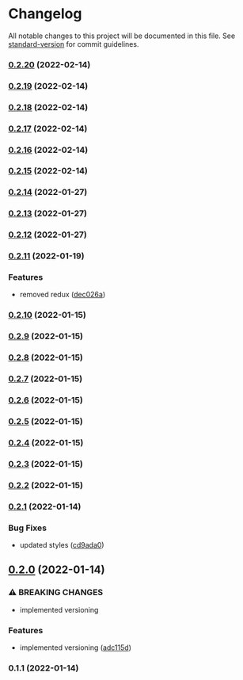 # Changelog

All notable changes to this project will be documented in this file. See [standard-version](https://github.com/conventional-changelog/standard-version) for commit guidelines.

### [0.2.20](https://github.com/Ruandv/memory-game/compare/v0.2.19...v0.2.20) (2022-02-14)

### [0.2.19](https://github.com/Ruandv/memory-game/compare/v0.2.18...v0.2.19) (2022-02-14)

### [0.2.18](https://github.com/Ruandv/memory-game/compare/v0.2.17...v0.2.18) (2022-02-14)

### [0.2.17](https://github.com/Ruandv/memory-game/compare/v0.2.16...v0.2.17) (2022-02-14)

### [0.2.16](https://github.com/Ruandv/memory-game/compare/v0.2.15...v0.2.16) (2022-02-14)

### [0.2.15](https://github.com/Ruandv/memory-game/compare/v0.2.14...v0.2.15) (2022-02-14)

### [0.2.14](https://github.com/Ruandv/memory-game/compare/v0.2.13...v0.2.14) (2022-01-27)

### [0.2.13](https://github.com/Ruandv/memory-game/compare/v0.2.12...v0.2.13) (2022-01-27)

### [0.2.12](https://github.com/Ruandv/memory-game/compare/v0.2.11...v0.2.12) (2022-01-27)

### [0.2.11](https://github.com/Ruandv/memory-game/compare/v0.2.10...v0.2.11) (2022-01-19)


### Features

* removed redux ([dec026a](https://github.com/Ruandv/memory-game/commit/dec026afe8c528f4e68f2009b17d7a1f50ba8514))

### [0.2.10](https://github.com/Ruandv/memory-game/compare/v0.2.9...v0.2.10) (2022-01-15)

### [0.2.9](https://github.com/Ruandv/memory-game/compare/v0.2.8...v0.2.9) (2022-01-15)

### [0.2.8](https://github.com/Ruandv/memory-game/compare/v0.2.6...v0.2.8) (2022-01-15)

### [0.2.7](https://github.com/Ruandv/memory-game/compare/v0.2.6...v0.2.7) (2022-01-15)

### [0.2.6](https://github.com/Ruandv/memory-game/compare/v0.2.5...v0.2.6) (2022-01-15)

### [0.2.5](https://github.com/Ruandv/memory-game/compare/v0.2.4...v0.2.5) (2022-01-15)

### [0.2.4](https://github.com/Ruandv/memory-game/compare/v0.2.3...v0.2.4) (2022-01-15)

### [0.2.3](https://github.com/Ruandv/memory-game/compare/v0.2.2...v0.2.3) (2022-01-15)

### [0.2.2](https://github.com/Ruandv/memory-game/compare/v0.2.1...v0.2.2) (2022-01-15)

### [0.2.1](https://github.com/Ruandv/memory-game/compare/v0.2.0...v0.2.1) (2022-01-14)


### Bug Fixes

* updated styles ([cd9ada0](https://github.com/Ruandv/memory-game/commit/cd9ada0d9269bd5077232d9f7cee71c8b3a2b388))

## [0.2.0](https://github.com/Ruandv/memory-game/compare/v0.1.1...v0.2.0) (2022-01-14)


### ⚠ BREAKING CHANGES

* implemented versioning

### Features

* implemented versioning ([adc115d](https://github.com/Ruandv/memory-game/commit/adc115d565f6676366f1c497da43fe5811542a76))

### 0.1.1 (2022-01-14)
